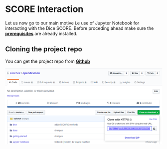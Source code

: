 # SCORE Interaction
Let us now go to our main motive i.e use of Jupyter Notebook for interacting with the Dice SCORE. Before proceding ahead make sure the [**prerequisites**](prerequisites.md) are already installed.

## Cloning the project repo

You can get the project repo from [**Github**](https://github.com/kailehok/opendevicon)

![](../assets/github.png)